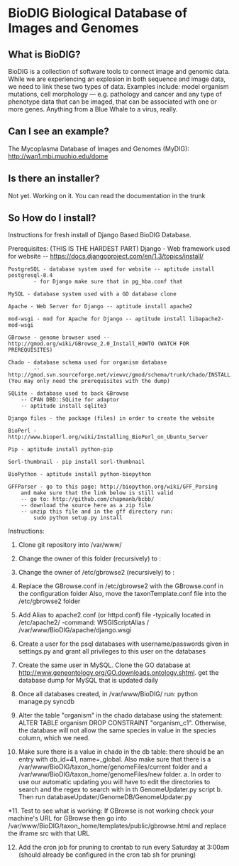 # BioDIG Biological Database of Images and Genomes

## What is BioDIG?

BioDIG is a collection of software tools to connect image and genomic data. 
While we are experiencing an explosion in both sequence and image data, we need to 
link these two types of data. Examples include: model organism mutations, cell morphology — 
e.g. pathology and cancer and any type of phenotype data that can be imaged, that can be associated 
with one or more genes. Anything from a Blue Whale to a virus, really.

## Can I see an example?

The Mycoplasma Database of Images and Genomes (MyDIG):
http://wan1.mbi.muohio.edu/dome

## Is there an installer?

Not yet. Working on it. You can read the documentation in the trunk

## So How do I install?

Instructions for fresh install of Django Based BioDIG Database.

Prerequisites: (THIS IS THE HARDEST PART)
    Django - Web framework used for website -- https://docs.djangoproject.com/en/1.3/topics/install/
    
    PostgreSQL - database system used for website -- aptitude install postgresql-8.4
      		- for Django make sure that in pg_hba.conf that 
    
    MySQL - database system used with a GO database clone
    
    Apache - Web Server for Django -- aptitude install apache2
    
    mod-wsgi - mod for Apache for Django -- aptitude install libapache2-mod-wsgi
    
    GBrowse - genome browser used -- http://gmod.org/wiki/GBrowse_2.0_Install_HOWTO (WATCH FOR PREREQUISITES)
    
    Chado - database schema used for organism database 
            -- http://gmod.svn.sourceforge.net/viewvc/gmod/schema/trunk/chado/INSTALL.Chado (You may only need the prerequisites with the dump)
    
    SQLite - database used to back GBrowse 
    	-- CPAN DBD::SQLite for adaptor
    	-- aptitude install sqlite3
    	
    Django files - the package (files) in order to create the website
    
    BioPerl - http://www.bioperl.org/wiki/Installing_BioPerl_on_Ubuntu_Server
    
    Pip - aptitude install python-pip
    
    Sorl-thumbnail - pip install sorl-thumbnail
    
    BioPython - aptitude install python-biopython
    
    GFFParser - go to this page: http://biopython.org/wiki/GFF_Parsing
    	and make sure that the link below is still valid
    	-- go to: http://github.com/chapmanb/bcbb/
    	-- download the source here as a zip file
    	-- unzip this file and in the gff directory run:
    		sudo python setup.py install

Instructions:

1. Clone git repository into /var/www/

2. Change the owner of this folder (recursively) to <username>:<username>

3. Change the owner of /etc/gbrowse2 (recursively) to <username>:<username>

4. Replace the GBrowse.conf in /etc/gbrowse2 with the GBrowse.conf in the configuration folder
   Also, move the taxonTemplate.conf file into the /etc/gbrowse2 folder

5. Add Alias to apache2.conf (or httpd.conf) file
    -typically located in /etc/apache2/
    -command: WSGIScriptAlias / /var/www/BioDIG/apache/django.wsgi

6. Create a user for the psql databases with username/passwords given in settings.py and grant
all privileges to this user on the databases

7. Create the same user in MySQL. Clone the GO database at http://www.geneontology.org/GO.downloads.ontology.shtml.
get the database dump for MySQL that is updated daily

8. Once all databases created, in /var/www/BioDIG/ run: python manage.py syncdb

9. Alter the table "organism" in the chado database using the statement: ALTER TABLE organism DROP CONSTRAINT "organism_c1". 
Otherwise, the database will not allow the same species in value in the species column, which we need.

10. Make sure there is a value in chado in the db table: there should be an entry with db_id=41, name=_global. Also make sure
that there is a /var/www/BioDIG/taxon_home/genomeFiles/current folder and a /var/www/BioDIG/taxon_home/genomeFiles/new
folder. 
    a. In order to use our automatic updating you will have to edit the directories to search and the regex to search with in th GenomeUpdater.py script
    b. Then run databaseUpdater/GenomeDB/GenomeUpdater.py
    

*11. Test to see what is working: If GBrowse is not working check your machine's URL for GBrowse then go into 
    /var/www/BioDIG/taxon_home/templates/public/gbrowse.html and replace the iframe src with that URL
 					
 12. Add the cron job for pruning to crontab to run every Saturday at 3:00am (should already be configured in the cron tab sh for pruning)